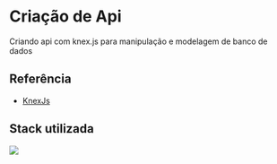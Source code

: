   # Criação de Api

  Criando api com knex.js para manipulação e modelagem de banco de dados


  ## Referência

  - [KnexJs](https://knexjs.org/)



  ## Stack utilizada

  <p>
    <a href="https://skillicons.dev">
      <img src="https://skillicons.dev/icons?i=javascript,nodejs,git,postgres,postman,vscode&theme=light" />
    </a>
  </p>

